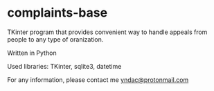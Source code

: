# complaints-base
TKinter program that provides convenient way to handle appeals from people to any type of oranization.

Written in Python

Used libraries: TKinter, sqlite3, datetime

For any information, please contact me yndac@protonmail.com
